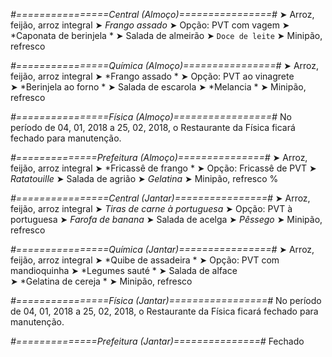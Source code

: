
*#================Central (Almoço)================#*
➤ Arroz, feijão, arroz integral
➤ *Frango assado*
➤ Opção: PVT com vagem
➤ *Caponata de berinjela *
➤ Salada de almeirão
➤ `Doce de leite`
➤ Minipão, refresco

*#================Química (Almoço)================#*
➤ Arroz, feijão, arroz integral
➤ *Frango assado *
➤ Opção: PVT ao vinagrete    
➤ *Berinjela ao forno *
➤ Salada de escarola
➤ *Melancia *
➤ Minipão, refresco

*#================Física (Almoço)=================#*
No período de 04, 01, 2018 a 25, 02, 2018, o Restaurante da Física ficará fechado para manutenção.

*#==============Prefeitura (Almoço)===============#*
➤ Arroz, feijão, arroz integral
➤ *Fricassê de frango *
➤ Opção: Fricassê de PVT
➤ *Ratatouille*
➤ Salada de agrião
➤ *Gelatina*
➤ Minipão, refresco
%

*#================Central (Jantar)================#*
➤ Arroz, feijão, arroz integral
➤ *Tiras de carne à portuguesa*
➤ Opção: PVT à portuguesa
➤ *Farofa de banana*
➤ Salada de acelga
➤ *Pêssego*
➤ Minipão, refresco

*#================Química (Jantar)================#*
➤ Arroz, feijão, arroz integral
➤ *Quibe de assadeira *
➤ Opção: PVT com mandioquinha 
➤ *Legumes sauté *
➤ Salada de alface   
➤ *Gelatina de cereja  *
➤ Minipão, refresco

*#================Física (Jantar)=================#*
No período de 04, 01, 2018 a 25, 02, 2018, o Restaurante da Física ficará fechado para manutenção.

*#==============Prefeitura (Jantar)===============#*
Fechado
